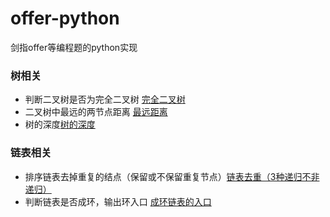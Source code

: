 # offer-python
剑指offer等编程题的python实现

### 树相关
- 判断二叉树是否为完全二叉树 [完全二叉树](https://github.com/dreamdaydream/offer-python/blob/master/%E5%AE%8C%E5%85%A8%E4%BA%8C%E5%8F%89%E6%A0%91.py)
- 二叉树中最远的两节点距离 [最远距离](https://github.com/dreamdaydream/offer-python/blob/master/max%20len%20in%20tree.py)
- 树的深度[树的深度](https://github.com/dreamdaydream/offer-python/blob/master/TreeDepth.py)

### 链表相关
- 排序链表去掉重复的结点（保留或不保留重复节点）[链表去重（3种递归不非递归）](https://github.com/dreamdaydream/offer-python/blob/master/linkdeldup.py)
- 判断链表是否成环，输出环入口 [成环链表的入口](https://github.com/dreamdaydream/offer-python/blob/master/NodeofLoop.py)
